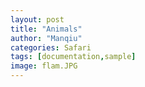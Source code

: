 ```yaml
---
layout: post
title: "Animals"
author: "Manqiu"
categories: Safari
tags: [documentation,sample]
image: flam.JPG
---
```


